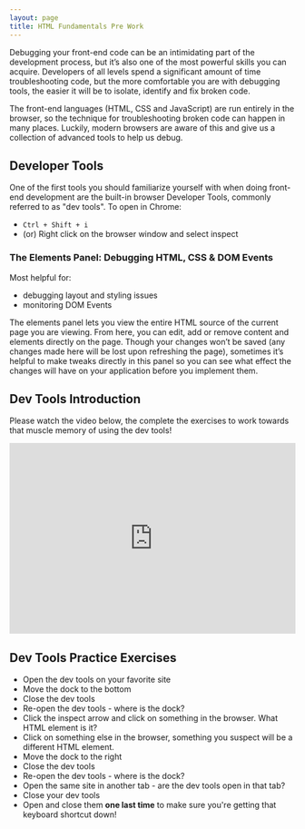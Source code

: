 ```yaml
---
layout: page
title: HTML Fundamentals Pre Work
---
```


Debugging your front-end code can be an intimidating part of the development process, but it’s also one of the most powerful skills you can acquire. Developers of all levels spend a significant amount of time troubleshooting code, but the more comfortable you are with debugging tools, the easier it will be to isolate, identify and fix broken code.

The front-end languages (HTML, CSS and JavaScript) are run entirely in the browser, so the technique for troubleshooting broken code can happen in many places. Luckily, modern browsers are aware of this and give us a collection of advanced tools to help us debug.

## Developer Tools

One of the first tools you should familiarize yourself with when doing front-end development are the built-in browser Developer Tools, commonly referred to as "dev tools". To open in Chrome:

* `Ctrl + Shift + i`
* (or) Right click on the browser window and select inspect

### The Elements Panel: Debugging HTML, CSS & DOM Events

Most helpful for:
- debugging layout and styling issues
- monitoring DOM Events

The elements panel lets you view the entire HTML source of the current page you are viewing. From here, you can edit, add or remove content and elements directly on the page. Though your changes won’t be saved (any changes made here will be lost upon refreshing the page), sometimes it’s helpful to make tweaks directly in this panel so you can see what effect the changes will have on your application before you implement them.

## Dev Tools Introduction

Please watch the video below, the complete the exercises to work towards that muscle memory of using the dev tools!

<div style="position: relative; padding-bottom: 66.66666666666666%; height: 0;"><iframe src="https://www.loom.com/embed/b0b7d7935fd9494a915b7093a746f2b0" frameborder="0" webkitallowfullscreen mozallowfullscreen allowfullscreen style="position: absolute; top: 0; left: 0; width: 100%; height: 100%;"></iframe></div>

## Dev Tools Practice Exercises

- Open the dev tools on your favorite site
- Move the dock to the bottom
- Close the dev tools
- Re-open the dev tools - where is the dock?
- Click the inspect arrow and click on something in the browser. What HTML element is it?
- Click on something else in the browser, something you suspect will be a different HTML element.
- Move the dock to the right
- Close the dev tools
- Re-open the dev tools - where is the dock?
- Open the same site in another tab - are the dev tools open in that tab?
- Close your dev tools
- Open and close them **one last time** to make sure you're getting that keyboard shortcut down!